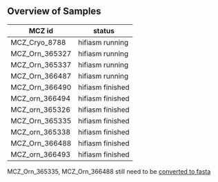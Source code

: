 ## Overview of Samples 

| MCZ id | status |
|---|---|
|MCZ_Cryo_8788|hifiasm running|
|MCZ_Orn_365327|hifiasm running|
|MCZ_Orn_365337|hifiasm running|
|MCZ_Orn_366487|hifiasm running|
|MCZ_Orn_366490|hifiasm finished|
|MCZ_orn_366494|hifiasm finished|
|MCZ_orn_365326|hifiasm finished|
|MCZ_Orn_365335|hifiasm finished|
|MCZ_orn_365338|hifiasm finished|
|MCZ_Orn_366488|hifiasm finished|
|MCZ_orn_366493|hifiasm finished|

MCZ_Orn_365335, MCZ_Orn_366488 still need to be [converted to fasta](https://hifiasm.readthedocs.io/en/latest/faq.html#how-do-i-get-contigs-in-fasta)
